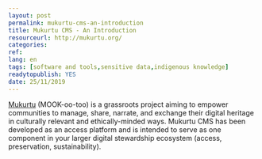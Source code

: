 ```yaml
---
layout: post 
permalink: mukurtu-cms-an-introduction
title: Mukurtu CMS - An Introduction
resourceurl: http://mukurtu.org/
categories: 
ref: 
lang: en
tags: [software and tools,sensitive data,indigenous knowledge]
readytopublish: YES
date: 25/11/2019
---
```

[Mukurtu](http://mukurtu.org/) (MOOK-oo-too) is a grassroots project aiming to empower communities to manage, share, narrate, and exchange their digital heritage in culturally relevant and ethically-minded ways. Mukurtu CMS has been developed as an access platform and is intended to serve as one component in your larger digital stewardship ecosystem (access, preservation, sustainability). 